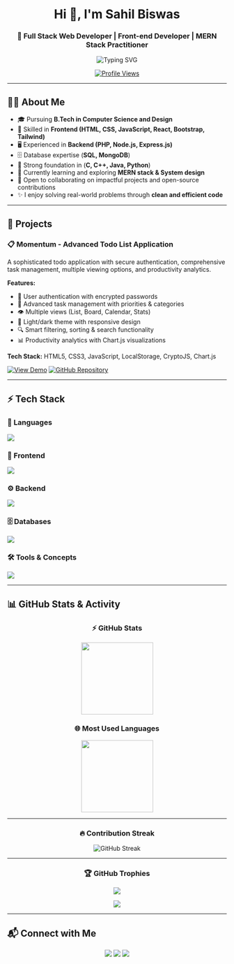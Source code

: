 <h1 align="center">Hi 👋, I'm Sahil Biswas</h1>
<h3 align="center">🚀 Full Stack Web Developer | Front-end Developer | MERN Stack Practitioner</h3>

<p align="center">
  <img src="https://readme-typing-svg.demolab.com?font=Fira+Code&weight=500&size=22&pause=1000&color=1abc9c&center=true&vCenter=true&width=600&lines=Full+Stack+Web+Developer;Front-end+Developer;MERN+Stack+Practitioner;Always+Learning+New+Techs;Solving+Real-World+Problems" alt="Typing SVG" />
</p>

<p align="center">
  <a href="https://github.com/sahilbiswas12-sky">
    <img src="https://komarev.com/ghpvc/?username=sahilbiswas12-sky&label=Profile+Views&color=brightgreen&style=flat" alt="Profile Views" />
  </a>
</p>

---

## 👨‍💻 About Me
- 🎓 Pursuing **B.Tech in Computer Science and Design**
- 💼 Skilled in **Frontend (HTML, CSS, JavaScript, React, Bootstrap, Tailwind)**
- 🖥️ Experienced in **Backend (PHP, Node.js, Express.js)**
- 🗄️ Database expertise (**SQL, MongoDB**)
- 🔧 Strong foundation in (**C, C++, Java, Python**)
- 🌱 Currently learning and exploring **MERN stack & System design**
- 🤝 Open to collaborating on impactful projects and open-source contributions
- ✨ I enjoy solving real-world problems through **clean and efficient code**

---

## 🚀 Projects

### 📋 Momentum - Advanced Todo List Application
A sophisticated todo application with secure authentication, comprehensive task management, multiple viewing options, and productivity analytics.

**Features:** 
- 🔐 User authentication with encrypted passwords
- 📝 Advanced task management with priorities & categories
- 👁️ Multiple views (List, Board, Calendar, Stats)
- 🎨 Light/dark theme with responsive design
- 🔍 Smart filtering, sorting & search functionality
- 📊 Productivity analytics with Chart.js visualizations

**Tech Stack:** HTML5, CSS3, JavaScript, LocalStorage, CryptoJS, Chart.js

[![View Demo](https://img.shields.io/badge/View-Live_Demo-1abc9c?style=for-the-badge)](https://sahilbiswas12-sky.github.io/Momentum-todo-app/)
[![GitHub Repository](https://img.shields.io/badge/View-Source_Code-181717?style=for-the-badge&logo=github)](https://github.com/sahilbiswas12-sky/Momentum-todo-app)

---

## ⚡ Tech Stack

### 🚀 Languages
<p>
  <img src="https://skillicons.dev/icons?i=cpp,java,python,c,js,ts,php" />
</p>

### 🎨 Frontend
<p>
  <img src="https://skillicons.dev/icons?i=html,css,react,bootstrap,tailwind" />
</p>

### ⚙️ Backend
<p>
  <img src="https://skillicons.dev/icons?i=nodejs,express" />
</p>

### 🗄️ Databases
<p>
  <img src="https://skillicons.dev/icons?i=mongodb,mysql" />
</p>

### 🛠️ Tools & Concepts
<p>
  <img src="https://skillicons.dev/icons?i=git,github,rest" />
</p>

---

## 📊 GitHub Stats & Activity

<div align="center">

### ⚡ GitHub Stats
<img src="https://github-readme-stats.vercel.app/api?username=sahilbiswas12-sky&show_icons=true&theme=radical" height="165" />

### 🌐 Most Used Languages
<img src="https://github-readme-stats.vercel.app/api/top-langs/?username=sahilbiswas12-sky&layout=compact&theme=radical" height="165" />

---

### 🔥 Contribution Streak
<img src="https://streak-stats.demolab.com?user=sahilbiswas12-sky&theme=radical" alt="GitHub Streak" />

---

### 🏆 GitHub Trophies
<img src="https://github-profile-trophy.vercel.app/?username=sahilbiswas12-sky&theme=darkhub&margin-w=15&margin-h=15&no-bg=true&no-frame=true" />

</div>

<p align="center">
  <img src="https://github-readme-activity-graph.vercel.app/graph?username=sahilbiswas12-sky&theme=react-dark&hide_border=true&area=true" />
</p>

---

## 📬 Connect with Me

<p align="center">
  <a href="mailto:sahilbiswas890@gmail.com" target="_blank"><img src="https://img.shields.io/badge/Email-D14836?style=for-the-badge&logo=gmail&logoColor=white"></a>
  <a href="https://linkedin.com/in/sahil-biswas-827337287" target="_blank"><img src="https://img.shields.io/badge/LinkedIn-0077B5?style=for-the-badge&logo=linkedin&logoColor=white"></a>
  <a href="https://github.com/sahilbiswas12-sky" target="_blank"><img src="https://img.shields.io/badge/GitHub-100000?style=for-the-badge&logo=github&logoColor=white"></a>
</p>
